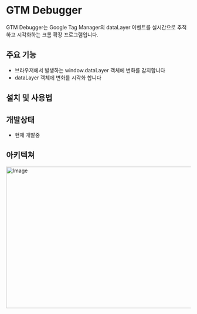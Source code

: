 # GTM Debugger

GTM Debugger는 Google Tag Manager의 dataLayer 이벤트를 실시간으로 추적하고 시각화하는 크롬 확장 프로그램입니다.

## 주요 기능

- 브라우저에서 발생하는 window.dataLayer 객체에 변화를 감지합니다
- dataLayer 객체에 변화를 시각화 합니다

## 설치 및 사용법

## 개발상태

- 현재 개발중

## 아키텍쳐

<img width="676" height="385" alt="Image" src="https://github.com/user-attachments/assets/69734e02-f129-460c-95fa-aa057be502e4" />

